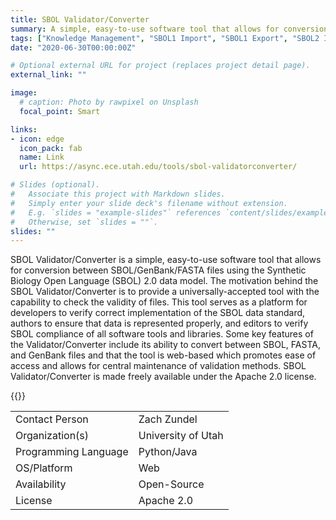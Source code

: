 ```yaml
---
title: SBOL Validator/Converter
summary: A simple, easy-to-use software tool that allows for conversion between SBOL/GenBank/FASTA files using the Synthetic Biology Open Language (SBOL) 2.0 data model.
tags: ["Knowledge Management", "SBOL1 Import", "SBOL1 Export", "SBOL2 Import", "SBOL2 Export"]
date: "2020-06-30T00:00:00Z"

# Optional external URL for project (replaces project detail page).
external_link: ""

image:
  # caption: Photo by rawpixel on Unsplash
  focal_point: Smart

links:
- icon: edge
  icon_pack: fab
  name: Link
  url: https://async.ece.utah.edu/tools/sbol-validatorconverter/

# Slides (optional).
#   Associate this project with Markdown slides.
#   Simply enter your slide deck's filename without extension.
#   E.g. `slides = "example-slides"` references `content/slides/example-slides.md`.
#   Otherwise, set `slides = ""`.
slides: ""
---
```


SBOL Validator/Converter is a simple, easy-to-use software tool that allows for conversion between SBOL/GenBank/FASTA files using the Synthetic Biology Open Language (SBOL) 2.0 data model. The motivation behind the SBOL Validator/Converter is to provide a universally-accepted tool with the capability to check the validity of files. This tool serves as a platform for developers to verify correct implementation of the SBOL data standard, authors to ensure that data is represented properly, and editors to verify SBOL compliance of all software tools and libraries. Some key features of the Validator/Converter include its ability to convert between SBOL, FASTA, and GenBank files and that the tool is web-based which promotes ease of access and allows for central maintenance of validation methods. SBOL Validator/Converter is made freely available under the Apache 2.0 license.

{{<youtube tQ28wj4fmW8>}}

| | |
| ---| ---|
| Contact Person | Zach Zundel |
| Organization(s) | University of Utah |
| Programming Language | Python/Java |
| OS/Platform | Web |
| Availability | Open-Source |
| License | Apache 2.0 |